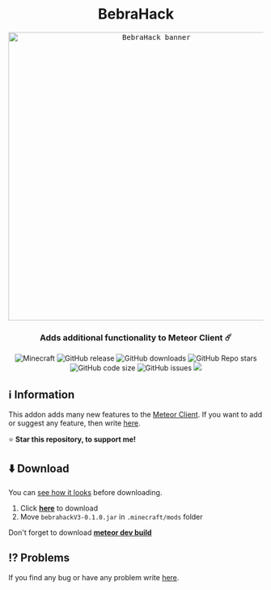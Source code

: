 <div align="center">
  <h1>BebraHack</h1>
  <kbd>
    <img width="569" alt="BebraHack banner" src="https://i.ytimg.com/vi/23Js-3o1FQo/maxresdefault.jpg">
  </kbd>
  <h3>Adds additional functionality to Meteor Client ☄️</h3>
  <img alt="Minecraft" src="https://img.shields.io/badge/Minecraft-1.19.2-ff00ff?logo=hackthebox&logoColor=white&style=flat-square">
  <img alt="GitHub release" src="https://img.shields.io/github/v/release/BebraHack/BebraHackAddon?color=d25eff&include_prereleases&style=flat-square">
  <img alt="GitHub downloads" src="https://img.shields.io/github/downloads/BebraHack/BebraHackAddon/total?color=9e81ff&logo=github&style=flat-square">
  <img alt="GitHub Repo stars" src="https://img.shields.io/github/stars/BebraHack/BebraHackAddon?color=5f99ff&logo=apachespark&logoColor=white&style=flat-square">
  <img alt="GitHub code size" src="https://img.shields.io/github/languages/code-size/BebraHack/BebraHackAddon?color=00aaff&style=flat-square">
  <img alt="GitHub issues" src="https://img.shields.io/github/issues/BebraHack/BebraHackAddon?color=00b7ff&style=flat-square">
  <img src="https://img.shields.io/static/v1?label=Tacos&message=Tasty&color=00c8ff&style=flat-square">
</div>

## ℹ️ Information
This addon adds many new features to the [Meteor Client](https://meteorclient.com/). If you want to add or suggest any feature, then write [here](https://github.com/BebraHack/BebraHackAddon/issues/new?assignees=&labels=enhancement&template=feature_request.yml&title=%5BSuggestion%5D+).

⭐ **Star this repository, to support me!**

## ⬇️ Download
You can [see how it looks](https://zgoly.github.io/addonview/generate?user=BebraHack&repo=BebraHackAddon&path=src/main/java/com/example/addon/modules) before downloading.

1. Click **[here](https://github.com/BebraHack/BebraHackAddon/releases/latest/download/bebrahackV3-0.1.0.jar)** to download
2. Move `bebrahackV3-0.1.0.jar` in `.minecraft/mods` folder

Don't forget to download **[meteor dev build](https://meteorclient.com/download?devBuild=latest)**

## ⁉️ Problems
If you find any bug or have any problem write [here](https://github.com/BebraHack/BebraHackAddon/issues/new?assignees=&labels=bug&template=bug.yml&title=%5BBug%5D+).


